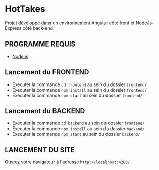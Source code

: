 # HotTakes
Projet développé dans un environnement Angular côté front et NodeJs-Express côté back-end.

## PROGRAMME REQUIS
* [Node.js](https://nodejs.org/fr/download/ "Lien de téléchargement officiel Node.js")

## Lancement du FRONTEND
* Executer la commande `cd frontend` au sein du dossier `frontend/`
* Executer la commande `npm install` au sein du dossier `frontend/`
* Executer la commande `npm start` au sein du dossier `frontend/`

## Lancement du BACKEND
* Executer la commande `cd backend` au sein du dossier `frontend/`
* Executer la commande `npm install` au sein du dossier `backend/`
* Executer la commande `npm start` au sein du dossier `backend/`

## LANCEMENT DU SITE
Ouvrez votre navigateur à l'adresse `http://localhost:4200/`

